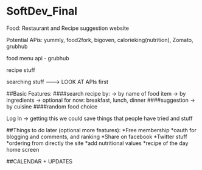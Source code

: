 SoftDev_Final
=============
Food: Restaurant and Recipe suggestion website

Potential APis: yummly, food2fork, bigoven, calorieking(nutrition), Zomato, grubhub


food menu api - grubhub

recipe stuff

searching stuff ---> LOOK AT APIs first


##Basic Features:
####search recipe by:
 -> by name of food item
 -> by ingredients
 -> optional for now: breakfast, lunch, dinner
####suggestion 
 -> by cuisine
####random food choice 

Log In -> getting this we could save things that people have tried and stuff

##Things to do later (optional more features):
*Free membership
*oauth for blogging and comments, and ranking
*Share on facebook
*Twitter stuff
*ordering from directly the site
*add nutritional values
*recipe of the day home screen

##CALENDAR + UPDATES






